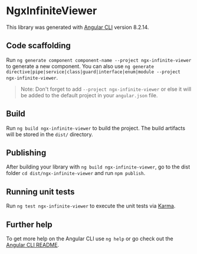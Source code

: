 # NgxInfiniteViewer

This library was generated with [Angular CLI](https://github.com/angular/angular-cli) version 8.2.14.

## Code scaffolding

Run `ng generate component component-name --project ngx-infinite-viewer` to generate a new component. You can also use `ng generate directive|pipe|service|class|guard|interface|enum|module --project ngx-infinite-viewer`.
> Note: Don't forget to add `--project ngx-infinite-viewer` or else it will be added to the default project in your `angular.json` file. 

## Build

Run `ng build ngx-infinite-viewer` to build the project. The build artifacts will be stored in the `dist/` directory.

## Publishing

After building your library with `ng build ngx-infinite-viewer`, go to the dist folder `cd dist/ngx-infinite-viewer` and run `npm publish`.

## Running unit tests

Run `ng test ngx-infinite-viewer` to execute the unit tests via [Karma](https://karma-runner.github.io).

## Further help

To get more help on the Angular CLI use `ng help` or go check out the [Angular CLI README](https://github.com/angular/angular-cli/blob/master/README.md).
